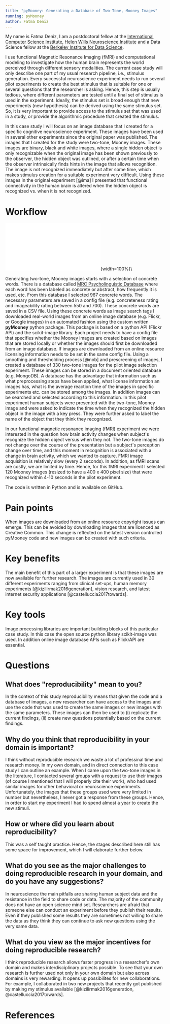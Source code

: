 ```yaml
---
title: "pyMooney: Generating a Database of Two-Tone, Mooney Images"
running: pyMooney
author: Fatma Deniz
---
```


My name is Fatma Deniz, I am a postdoctoral fellow at the [International Computer Science Institute](http://www.icsi.berkeley.edu/icsi/), [Helen Wills Neuroscience Institute](neuroscience.berkeley.edu) and a Data Science fellow at the [Berkeley Institute for Data Science](https://bids.berkeley.edu/). 

I use functional Magnetic Resonance Imaging (fMRI) and computational modeling to investigate how the human brain represents the world perceived through different sensory modalities. The current case study will only describe one part of my usual research pipeline, i.e., stimulus generation. Every successful neuroscience experiment needs to run several pilot experiments to create the best stimulus that is suitable for one or several questions that the researcher is asking. Hence, this step is usually tedious, where different parameters are tested until a final set of stimulus is used in the experiment. Ideally, the stimulus set is broad enough that new experiments (new hypothesis) can be derived using the same stimulus set. So, it is very important to provide access to the stimulus set that was used in a study, or provide the algorithmic procedure that created the stimulus.

In this case study I will focus on an image database that I created for a specific cognitive neuroscience experiment. These images have been used in several other experiments since the original paper was published. The images that I created for the study were two-tone, Mooney images. These images are binary, black and white images, where a single hidden object is only recognizable when the original image has been shown previously to the observer, the hidden object was outlined, or after a certain time when the observer intrinsically finds hints in the image that allows recognition. The image is not recognized immeadiately but after some time, which makes stimulus creation for a suitable experiment very difficult. Using these images in the original experiment [@ima] I presented that functional connectivity in the human brain is altered when the hidden object is recognized vs. when it is not recognized.

# Workflow

![Diagram](fatmai.pdf){width=100%}\

Generating two-tone, Mooney images starts with a selection of concrete words. There is a database called [MRC Psycholinguistic Database](http://websites.psychology.uwa.edu.au/school/MRCDatabase/uwa_mrc.htm) where each word has been labeled as concrete or abstract, how frequently it is used, etc. From this database I selected 967 concrete words. The necessary parameters are saved in a config file (e.g. concreteness rating and imageability rating between 550 and 700). These concrete words are saved in a CSV file. Using these concrete words as image search tags I downloaded real-world images from an online image database (e.g. Flickr, or Google images) in an automated fashion using the custom written **pyMooney** python package. This package is based on a python API (Flickr API) and the scikit-image library. Each project needs to have a config file that specifies whether the Mooney images are created based on images that are stored locally or whether the images should first be downloaded from an image database. If images are downloaded from an online resource licensing information needs to be set in the same config file. Using a smoothing and thresholding process [@nob] and prescreening of images, I created a database of 330 two-tone images for the pilot image selection experiment. These images can be stored in a document oriented database (e.g. MongoDB). A database has the advantage that information such as what preprocessing steps have been applied, what license information an images has, what is the average reaction time of the images in specific experiments etc. can be stored among the images. In addition images can be searched and selected according to this information. In this pilot experiment human subjects were presented with the two-tone, Mooney image and were asked to indicate the time when they recognized the hidden object in the image with a key press. They were further asked to label the name of the object that they think they recognized. 

In our functional magnetic resonance imaging (fMRI) experiment we were interested in the question how brain activity changes when subject's recognize the hidden object versus when they not. The two-tone images do not change over the course of the presentation but a subject's perception change over time, and this moment in recognition is associated with a change in brain activity, which we wanted to capture. FMRI image acquisition is relatively slow (every 2 seconds). In addition, as fMRI scans are costly, we are limited by time. Hence, for this fMRI experiment I selected 120 Mooney images (resized to have a 400 x 400 pixel size) that were recognized within 4-10 seconds in the pilot experiment.

The code is written in Python and is available on GitHub.

# Pain points

When images are downloaded from an online resource copyright issues can emerge. This can be avoided by downloading images that are licenced as Creative Common. This change is reflected on the latest version controlled pyMooney code and new images can be created with such criteria.

# Key benefits

The main benefit of this part of a larger experiment is that these images are now available for further research. The images are currently used in 30 different experiments ranging from clinical set-ups, human memory experiments [@kizilirmak2016generation], vision research, and latest internet security applications [@castelluccia2017towards].

# Key tools

Image processing libraries are important building blocks of this particular case study. In this case the open source python library scikit-image was used. In addition online image database APIs such as FlickrAPI are essential.

# Questions

## What does "reproducibility" mean to you?

In the context of this study reproducibility means that given the code and a database of images, a new researcher can have access to the images and use the code that was used to create the same images or new images with the same parameters. These images can then be used to (i) replicate the current findings, (ii) create new questions potentially based on the current findings.

## Why do you think that reproducibility in your domain is important?

I think without reproducible research we waste a lot of professinal time and research money. In my own domain, and in direct connection to this case study I can outline an example. When I came upon the two-tone images in the literature, I contacted several groups with a request to use their images (of course I mentioned that I will properly cite their work), who had used similar images for other behavioral or neuroscience experiments. Unfortunately, the images that these groups used were very limited in number but nevertheless, I never got a response from these groups. Hence, in order to start my experiment I had to spend almost a year to create the new stimuli.

## How or where did you learn about reproducibility?

This was a self taught practice. Hence, the stages described here still has some space for improvement, which I will elaborate further below.

## What do you see as the major challenges to doing reproducible research in your domain, and do you have any suggestions?

In neuroscience the main pitfalls are sharing human subject data and the resistance in the field to share code or data. The majority of the community does not have an open science mind set. Researchers are afraid that someone else can conduct an experiment before they publish their results. Even if they published some results they are sometimes not willing to share the data as they think they can continue to ask new questions using the very same data.

## What do you view as the major incentives for doing reproducible research?

I think reproducible research allows faster progress in a researcher's own domain and makes interdisciplinary projects possible. To see that your own research is further used not only in your own domain but also across domains is very rewarding. It opens up possibilites for new collaborations. For example, I collaborated in two new projects that recently got published by making my stimulus available [@kizilirmak2016generation, @castelluccia2017towards].

# References
